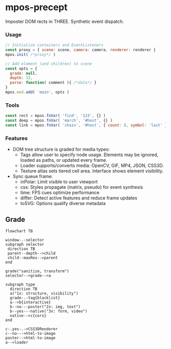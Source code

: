 # mpos-precept
Imposter DOM rects in THREE. Synthetic event dispatch.

### Usage
```js
// Initialize containers and EventListeners
const proxy = { scene: scene, camera: camera, renderer: renderer }
mpos.init( /*proxy*/ )

// Add element (and children) to scene
const opts = {
  grade: null,
  depth: 32,
  parse: function( comment ){ /*data*/ }
}
mpos.mod.add( 'main', opts )
```

### Tools
```js
const rect = mpos.fnVar( 'find', '123', {} )
const deep = mpos.fnVar( 'march', '#host', {} )
const link = mpos.fnVar( 'chain', '#host', { count: 8, symbol: 'last' } )
```

### Features
- DOM tree structure is graded for media types:
  - Tags allow user to specify node usage. Elements may be ignored, loaded as paths, or updated every frame.
  - Loader supports/converts media: OpenCV, GIF, MP4, JSON, CSS3D.
  - Texture atlas sets tiered cell area. Interface shows element visibility.
- Sync queue frame:
  - inPolar: Limit visible to user viewport
  - css: Styles propagate (matrix, pseudo) for event synthesis
  - time: FPS cues optimize performance
  - differ: Detect active features and reduce frame updates
  - toSVG: Options qualify diverse metadata

## Grade
```mermaid
flowchart TB

window-.-selector
subgraph selector
 direction TB
 parent--depth-->child
 child--maxRes-->parent
end

grade("sanitize, transform")
selector-->grade-->a

subgraph type
  direction TB
  a("1x: structure, visibility")
  grade-.-tag{blacklist}
  a-->b{interactive}
  b--no---poster("2x: img, text")
  b--yes---native("3x: form, video")
  native-->c{cors}
end

c-.yes-.->CSS3DRenderer
c--no--->html-to-image
poster-->html-to-image
a-->loader
```
